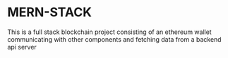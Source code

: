 # MERN-STACK
This is a full stack blockchain project consisting of 
an ethereum wallet communicating with other components and
fetching data from a backend api server
